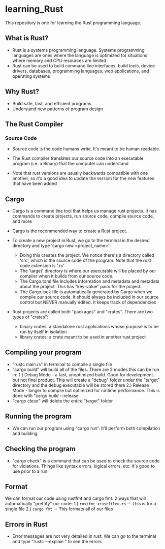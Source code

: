 # learning_Rust

This repository is one for learning the Rust programming language.

## What is Rust?
- Rust is a systems programming language. Systems programming languages are ones where the language is optimized for situations where memory and CPU resources are limited
- Rust can be used to build command line interfaces, build tools, device drivers, databases,  programming languages, web applications, and operating systems

## Why Rust?
- Build safe, fast, and efficient programs
- Understand new patterns of program design


## The Rust Compiler

### Source Code
- Source code is the code humans write. It's meant to be human readable.
- The Rust compiler translates our source code into an executable program (i.e. a Binary) that the computer can understand

- Note that rust versions are usually backwards compatible with one another, so it's a good idea to update the version for the new features that have been added

## Cargo
- Cargo is a command line tool that helps us manage rust projects. It has commands to create projects, run source code, compile source code, and more
- Cargo is the recommended way to create a Rust project. 

- To create a new project in Rust, we go to the terminal in the desired directory and type 'cargo new <project_name>'
    - Doing this creates the project. We notice there's a directory called 'src', which is the source code of the program. Note that the rust code extension is '.rs'
    - The 'target' directory is where our executable will be placed by our compiler when it builds from our source code. 
    - The Cargo.toml file includes information and metadata and metadata about the project. This has "key-value" pairs for the project. 
    - The Cargo.lock file is automatically generated by Cargo when we compile our source code. It should always be included in our source control but NEVER manually edited. It keeps track of dependencies


- Rust projects are called both "packages" and "crates". There are two types of "crates":
    - binary crates: a standalone rust applications whose purpose is to be run by itself in isolation
    - library crates: a crate meant to be used in another rust project
    
## Compiling your program
- "rustc main.rs" in terminal to compile a single file
- "cargo build" will build all of the files. There are 2 modes this can be run in:
    1.) Debug Mode - a fast, unoptimized build. Good for develepment but not final product. This will create a "debug" folder under the "target" directory and the debug executable will be stored there
    2.) Release Mode - longer to compile but optimized for runtime performance. This is done with "cargo build --release
- "cargo clean" will delete the entire "target" folder

## Running the program
- We can run our program using "cargo run". It'll perform both compilation and building

## Checking the program
- "cargo check" is a command that can be used to check the source code for violations. Things like syntax errors, logical errors, etc. It's good to use prior to a run

## Format
We can format our code using rustfmt and cargo fmt. 2 ways that will automatically "prettify" our code:
1.) `rustfmt <rustfile>.rs` -- This is for a single file
2.) `cargo fmt` -- This formats all of our files


## Errors in Rust
- Error messages are not very detailed in rust. We can go to the terminal and type "rustc --explain <Error Number>" to see the errors
